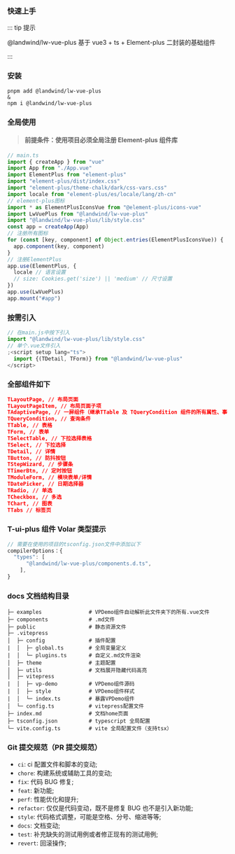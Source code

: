 ### 快速上手

::: tip 提示

@landwind/lw-vue-plus 基于 vue3 + ts + Element-plus 二封装的基础组件

:::

### 安装

```bash:no-line-numbers
pnpm add @landwind/lw-vue-plus
&
npm i @landwind/lw-vue-plus
```

### 全局使用

> #### 前提条件：使用项目必须全局注册 Element-plus 组件库

```js
// main.ts
import { createApp } from "vue"
import App from "./App.vue"
import ElementPlus from "element-plus"
import "element-plus/dist/index.css"
import "element-plus/theme-chalk/dark/css-vars.css"
import locale from "element-plus/es/locale/lang/zh-cn"
// element-plus图标
import * as ElementPlusIconsVue from "@element-plus/icons-vue"
import LwVuePlus from "@landwind/lw-vue-plus"
import "@landwind/lw-vue-plus/lib/style.css"
const app = createApp(App)
// 注册所有图标
for (const [key, component] of Object.entries(ElementPlusIconsVue)) {
  app.component(key, component)
}
// 注册ElementPlus
app.use(ElementPlus, {
  locale // 语言设置
  // size: Cookies.get('size') || 'medium' // 尺寸设置
})
app.use(LwVuePlus)
app.mount("#app")
```

### 按需引入

```js
// 在main.js中按下引入
import "@landwind/lw-vue-plus/lib/style.css"
// 单个.vue文件引入
;<script setup lang="ts">
  import {(TDetail, TForm)} from "@landwind/lw-vue-plus"
</script>
```

### 全部组件如下

```json
TLayoutPage, // 布局页面
TLayoutPageItem, // 布局页面子项
TAdaptivePage, // 一屏组件（继承TTable 及 TQueryCondition 组件的所有属性、事件、插槽、方法）
TQueryCondition, // 查询条件
TTable, // 表格
TForm, // 表单
TSelectTable, // 下拉选择表格
TSelect, // 下拉选择
TDetail, // 详情
TButton, // 防抖按钮
TStepWizard, // 步骤条
TTimerBtn, // 定时按钮
TModuleForm, // 模块表单/详情
TDatePicker, // 日期选择器
TRadio, // 单选
TCheckbox, // 多选
TChart, // 图表
TTabs // 标签页
```

### T-ui-plus 组件 Volar 类型提示

```js
// 需要在使用的项目的tsconfig.json文件中添加以下
compilerOptions：{
  "types": [
      "@landwind/lw-vue-plus/components.d.ts",
    ],
}

```

### docs 文档结构目录

```
├─ examples               # VPDemo组件自动解析此文件夹下的所有.vue文件
├─ components             # .md文件
├─ public                 # 静态资源文件
├─ .vitepress
│  ├─ config              # 插件配置
|  │  ├─ global.ts        # 全局变量定义
|  │  └─ plugins.ts       # 自定义.md文件渲染
│  ├─ theme               # 主题配置
│  ├─ utils               # 文档展开隐藏代码高亮
│  ├─ vitepress
|  │  ├─ vp-demo          # VPDemo组件源码
|  │  ├─ style            # VPDemo组件样式
|  │  └─ index.ts         # 暴露VPDemo组件
│  └─ config.ts           # vitepress配置文件
├─ index.md               # 文档home页面
├─ tsconfig.json          # typescript 全局配置
└─ vite.config.ts         # vite 全局配置文件（支持tsx）
```

### Git 提交规范（PR 提交规范）

- `ci`: ci 配置文件和脚本的变动;
- `chore`: 构建系统或辅助工具的变动;
- `fix`: 代码 BUG 修复;
- `feat`: 新功能;
- `perf`: 性能优化和提升;
- `refactor`: 仅仅是代码变动，既不是修复 BUG 也不是引入新功能;
- `style`: 代码格式调整，可能是空格、分号、缩进等等;
- `docs`: 文档变动;
- `test`: 补充缺失的测试用例或者修正现有的测试用例;
- `revert`: 回滚操作;
 